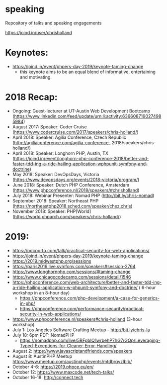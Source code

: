 # speaking
Repository of talks and speaking engagements

https://joind.in/user/chrisholland

Keynotes:
=========
* https://joind.in/event/phpers-day-2019/keynote-taming-change
  * this keynote aims to be an equal blend of informative, entertaining and motivating.

2018 Recap:
===========

* Ongoing: Guest-lecturer at UT-Austin Web Development Bootcamp (https://www.linkedin.com/feed/update/urn:li:activity:6366087190274985984)
* August 2017: Speaker: Coder Cruise (https://www.codercruise.com/2017/speakers/chris-holland/)
* April 2018: Speaker: Agilia Conference, Czech Republic (http://agiliaconference.com/agilia-conference-
2018/speakers/chris-holland/)
* April 2018: Speaker: Longhorn PHP, Austin, TX (https://joind.in/event/longhorn-php-conference-2018/better-and-faster-tdd-ing-a-ride-hailing-application-wphpunit-symfony-and-doctrine)
* May 2018: Speaker: DevOpsDays, Victoria (https://www.devopsdays.org/events/2018-victoria/program/)
* June 2018: Speaker: Dutch PHP Conference, Amsterdam (https://www.phpconference.nl/2018/speakers/#chrisholland)
* July 2018: Webinar Presenter: Nomad PHP (http://bit.ly/chris-nomad)
* September 2018: Speaker: Northeast PHP (https://northeastphp2018.sched.com/speaker/chez.chris)
* November 2018: Speaker: PHP[World] (https://world.phparch.com/speakers/chris-holland/)

2019:
=====

* https://ndcporto.com/talk/practical-security-for-web-applications/
* https://joind.in/event/phpers-day-2019/keynote-taming-change
* https://2019.midwestphp.org/sessions
* https://paris2019.live.symfony.com/speakers#session-2764
* https://www.longhornphp.com/sessions/#taming-change
* https://www.chicagocodecamp.com/sessions/detail/1546
* https://phpconference.com/web-architecture/better-and-faster-tdd-ing-a-ride-hailing-application-w-phpunit-symfony-and-doctrine/ ( 6-hour workshop in an 8-hour day)
  * https://phpconference.com/php-development/a-case-for-generics-in-php/
  * https://phpconference.com/performance-security/practical-security-in-web-applications/
* https://www.phpconference.nl/speakers#chris-holland (3-hour workshop)
* July 1: Los Angeles Software Crafting Meetup - http://bit.ly/chris-la
* July 18: 6pm PDT: NomadPHP
  * https://nomadphp.com/live/5BFpbIQ1wrbehP7hG7rGQp/Leveraging-Typed-Exceptions-for-Cleaner-Error-Handling/
* August 2: https://www.javascriptandfriends.com/speakers
* August 8: AustinPHP Meetup https://www.meetup.com/austinphp/events/mtdbrqyzlblb/
* October 4-6: https://2019.phpce.eu/en/
* October 12: https://www.maxcode.net/tech-talks/
* October 16-18: http://connect.tech


